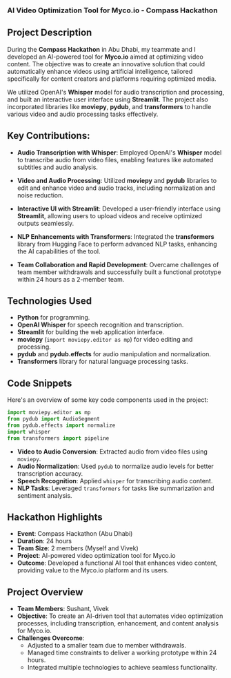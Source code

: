### AI Video Optimization Tool for Myco.io - Compass Hackathon

## Project Description

During the **Compass Hackathon** in Abu Dhabi, my teammate and I developed an AI-powered tool for **Myco.io** aimed at optimizing video content. The objective was to create an innovative solution that could automatically enhance videos using artificial intelligence, tailored specifically for content creators and platforms requiring optimized media.

We utilized OpenAI's **Whisper** model for audio transcription and processing, and built an interactive user interface using **Streamlit**. The project also incorporated libraries like **moviepy**, **pydub**, and **transformers** to handle various video and audio processing tasks effectively.

## Key Contributions:

- **Audio Transcription with Whisper**: Employed OpenAI's **Whisper** model to transcribe audio from video files, enabling features like automated subtitles and audio analysis.
  
- **Video and Audio Processing**: Utilized **moviepy** and **pydub** libraries to edit and enhance video and audio tracks, including normalization and noise reduction.
  
- **Interactive UI with Streamlit**: Developed a user-friendly interface using **Streamlit**, allowing users to upload videos and receive optimized outputs seamlessly.
  
- **NLP Enhancements with Transformers**: Integrated the **transformers** library from Hugging Face to perform advanced NLP tasks, enhancing the AI capabilities of the tool.
  
- **Team Collaboration and Rapid Development**: Overcame challenges of team member withdrawals and successfully built a functional prototype within 24 hours as a 2-member team.

## Technologies Used

- **Python** for programming.
- **OpenAI Whisper** for speech recognition and transcription.
- **Streamlit** for building the web application interface.
- **moviepy** (`import moviepy.editor as mp`) for video editing and processing.
- **pydub** and **pydub.effects** for audio manipulation and normalization.
- **Transformers** library for natural language processing tasks.

## Code Snippets

Here's an overview of some key code components used in the project:

```python
import moviepy.editor as mp
from pydub import AudioSegment
from pydub.effects import normalize
import whisper
from transformers import pipeline
```

- **Video to Audio Conversion**: Extracted audio from video files using `moviepy`.
- **Audio Normalization**: Used `pydub` to normalize audio levels for better transcription accuracy.
- **Speech Recognition**: Applied `whisper` for transcribing audio content.
- **NLP Tasks**: Leveraged `transformers` for tasks like summarization and sentiment analysis.

## Hackathon Highlights

- **Event**: Compass Hackathon (Abu Dhabi)
- **Duration**: 24 hours
- **Team Size**: 2 members (Myself and Vivek)
- **Project**: AI-powered video optimization tool for Myco.io
- **Outcome**: Developed a functional AI tool that enhances video content, providing value to the Myco.io platform and its users.

## Project Overview

- **Team Members**: Sushant, Vivek
- **Objective**: To create an AI-driven tool that automates video optimization processes, including transcription, enhancement, and content analysis for Myco.io.
- **Challenges Overcome**:
  - Adjusted to a smaller team due to member withdrawals.
  - Managed time constraints to deliver a working prototype within 24 hours.
  - Integrated multiple technologies to achieve seamless functionality.
